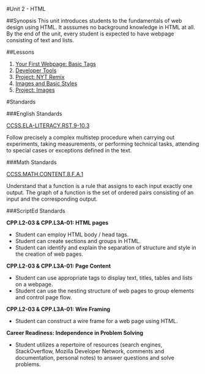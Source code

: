 #Unit 2 - HTML

##Synopsis
This unit introduces students to the fundamentals of web design using HTML. It asssumes no background knowledge in HTML at all. By the end of the unit, every student is expected to have webpage consisting of text and lists. 

##Lessons

1. [Your First Webpage: Basic Tags](sessions/1-BasicTags)
2. [Developer Tools](sessions/2-devTools)  
3. [Project: NYT Remix](sessions/3-project-nytRemix)
4. [Images and Basic Styles](sessions/4-image)
5. [Project: Images](sessions/5-project-image)

#Standards

###English Standards
 
[CCSS.ELA-LITERACY.RST.9-10.3](http://www.corestandards.org/ELA-Literacy/RST/9-10/3/)

Follow precisely a complex multistep procedure when carrying out experiments, taking measurements, or performing technical tasks, attending to special cases or exceptions defined in the text.

###Math Standards
 
[CCSS.MATH.CONTENT.8.F.A.1](http://www.corestandards.org/Math/Content/8/F/A/1/)

Understand that a function is a rule that assigns to each input exactly one output. The graph of a function is the set of ordered pairs consisting of an input and the corresponding output.

###ScriptEd Standards

**CPP.L2-03 & CPP.L3A-01: HTML pages**  
* Student can employ HTML body / head tags.  
* Student can create sections and groups in HTML.      
* Student can identify and explain the separation of structure and style in the creation of web pages.

**CPP.L2-03 & CPP.L3A-01: Page Content**  
* Student can use appropriate tags to display text, titles, tables and lists on a webpage.  
* Student can use the nesting structure of web pages to group elements and control page flow.

**CPP.L2-03 & CPP.L3A-01: Wire Framing**  
* Student can construct a wire frame for a web page using HTML.
 
**Career Readiness: Independence in Problem Solving**  
* Student utilizes a repertoire of resources (search engines, StackOverflow, Mozilla Developer Network, comments and documentation, personal notes) to answer questions and solve problems.
